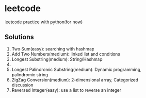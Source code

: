 # leetcode
leetcode practice with python(for now)
## Solutions
1. Two Sum(easy): searching with hashmap
2. Add Two Numbers(medium): linked list and conditions
3. Longest Substring(medium): String/Hashmap
4. 
5. Longest Palindromic Substring(medium): Dynamic programming, palindromic string
6. ZigZag Conversion(medium): 2-dimensional array, Categorized discussion
7. Reversed Integer(easy): use a list to reverse an integer 